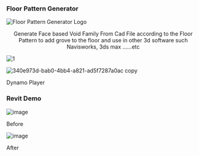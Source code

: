 ### Floor Pattern Generator

![Floor Pattern Generator Logo](https://github.com/user-attachments/assets/d71a8c6f-c8e5-43b8-8cd0-b53274f56423)


<p align="center">
 Generate Face based Void Family From Cad File according to the Floor Pattern to add grove to the floor and use in other 3d software such Navisworks, 3ds max ......etc   
</p>

![1](https://github.com/user-attachments/assets/4baf6ec5-0aff-4b8a-9fea-a12ecf2025f7)


![340e973d-bab0-4bb4-a821-ad5f7287a0ac copy](https://github.com/user-attachments/assets/63978e18-04ee-45fd-a660-b0f3c9cd86e8)


Dynamo Player

### Revit Demo


![image](https://github.com/user-attachments/assets/ec2f31f4-d04e-4901-b9bd-af276edffae5)



Before 


![image](https://github.com/user-attachments/assets/e746c96a-b474-4b4a-86fe-d3993488b78a)


After
